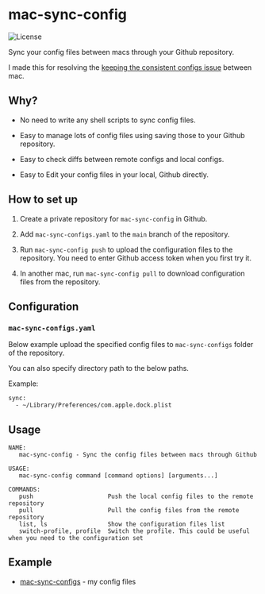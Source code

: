 # mac-sync-config

<img src="https://img.shields.io/github/license/jopemachine/mac-sync-config.svg" alt="License">

Sync your config files between macs through your Github repository.

I made this for resolving the [keeping the consistent configs issue](https://apple.stackexchange.com/questions/30966/how-can-i-keep-settings-consistent-between-macs) between mac.

## Why?

- No need to write any shell scripts to sync config files.

- Easy to manage lots of config files using saving those to your Github repository.

- Easy to check diffs between remote configs and local configs.

- Easy to Edit your config files in your local, Github directly.

## How to set up

1. Create a private repository for `mac-sync-config` in Github.

2. Add `mac-sync-configs.yaml` to the `main` branch of the repository.

3. Run `mac-sync-config push` to upload the configuration files to the repository. You need to enter Github access token when you first try it.

4. In another mac, run `mac-sync-config pull` to download configuration files from the repository.

## Configuration

### `mac-sync-configs.yaml`

Below example upload the specified config files to `mac-sync-configs` folder of the repository.

You can also specify directory path to the below paths.

Example:

```
sync:
  - ~/Library/Preferences/com.apple.dock.plist
```

## Usage

```
NAME:
   mac-sync-config - Sync the config files between macs through Github

USAGE:
   mac-sync-config command [command options] [arguments...]

COMMANDS:
   push                     Push the local config files to the remote repository
   pull                     Pull the config files from the remote repository
   list, ls                 Show the configuration files list
   switch-profile, profile  Switch the profile. This could be useful when you need to the configuration set
```

## Example

- [mac-sync-configs](https://github.com/jopemachine/mac-sync-configs) - my config files
